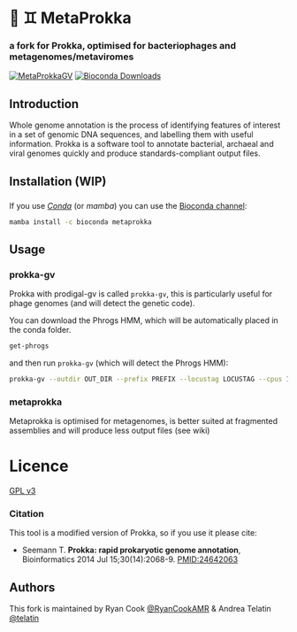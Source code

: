 # 🧫 ♊  MetaProkka
### a fork for Prokka, optimised for bacteriophages and metagenomes/metaviromes

[![MetaProkkaGV](https://github.com/telatin/metaprokka/actions/workflows/test.yaml/badge.svg)](https://github.com/telatin/metaprokka/actions/workflows/test.yaml)
[![Bioconda Downloads](https://img.shields.io/conda/dn/bioconda/metaprokka.svg?style=flat)](https://bioconda.github.io/recipes/metaprokka/README.html)

## Introduction

Whole genome annotation is the process of identifying features of interest
in a set of genomic DNA sequences, and labelling them with useful
information. Prokka is a software tool to annotate bacterial, archaeal and
viral genomes quickly and produce standards-compliant output files.

## Installation (WIP)

### 
If you use [_Conda_](https://conda.io/docs/install/quick.html) (or _mamba_)
you can use the [Bioconda channel](https://bioconda.github.io/):

```bash
mamba install -c bioconda metaprokka
```

## Usage

### prokka-gv

Prokka with prodigal-gv is called `prokka-gv`, this is particularly useful for
phage genomes (and will detect the genetic code).

You can download the Phrogs HMM, which will be automatically placed in the conda
folder.

```bash
get-phrogs
```

and then run `prokka-gv` (which will detect the Phrogs HMM):

```bash
prokka-gv --outdir OUT_DIR --prefix PREFIX --locustag LOCUSTAG --cpus 16 input.fa 
```

### metaprokka

Metaprokka is optimised for metagenomes, is better suited at fragmented assemblies
and will produce less output files (see wiki)

# Licence

[GPL v3](https://raw.githubusercontent.com/tseemann/prokka/master/doc/LICENSE.Prokka)

### Citation

This tool is a modified version of Prokka, so if you use it please cite:

* Seemann T. **Prokka: rapid prokaryotic genome annotation**, Bioinformatics 2014 Jul 15;30(14):2068-9. [PMID:24642063](http://www.ncbi.nlm.nih.gov/pubmed/24642063)


## Authors

This fork is maintained by Ryan Cook [@RyanCookAMR](https://twitter.com/RyanCookAMR) & Andrea Telatin [@telatin](https://twitter.com/telatin)
